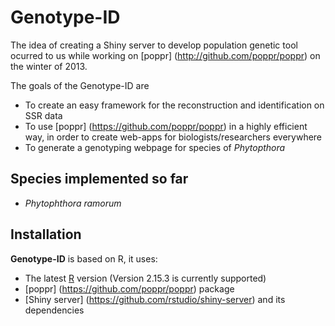 Genotype-ID
===========

The idea of creating a Shiny server to develop population genetic tool ocurred to us while working on [poppr] (http://github.com/poppr/poppr) on the winter of 2013.

The goals of the Genotype-ID are
* To create an easy framework for the reconstruction and identification on SSR data
* To use [poppr] (https://github.com/poppr/poppr) in a highly efficient way, in order to create web-apps for biologists/researchers everywhere
* To generate a genotyping webpage for species of *Phytopthora*

Species implemented so far
--------------------------
+ *Phytophthora ramorum*



Installation
----------------------

**Genotype-ID** is based on R, it uses:
* The latest [R](http://cran.r-project.org/) version (Version 2.15.3 is currently supported)
* [poppr] (https://github.com/poppr/poppr) package 
* [Shiny server] (https://github.com/rstudio/shiny-server) and its dependencies
